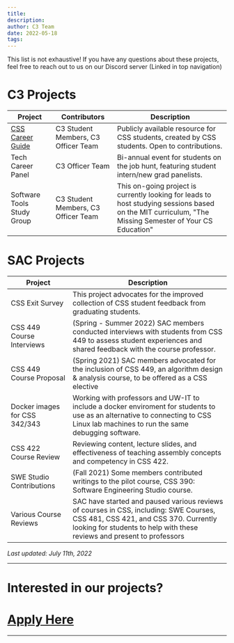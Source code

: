 ```yaml
---
title: 
description: 
author: C3 Team
date: 2022-05-18
tags: 
---
```


This list is not exhaustive! If you have any questions about these projects, feel free to reach out to us on our Discord server (Linked in top navigation)



# C3 Projects 
| Project                                                                              | Contributors                        | Description                                                                                   |
|--------------------------------------------------------------------------------------|-------------------------------------|-----------------------------------------------------------------------------------------------|
| [CSS Career Guide](https://css-student-advisory-council.github.io/css-career-guide/) | C3 Student Members, C3 Officer Team | Publicly available resource for CSS students, created by CSS students. Open to contributions. |
| Tech Career Panel                                                                    | C3 Officer Team                     | Bi-annual event for students on the job hunt, featuring student intern/new grad panelists.    |
| Software Tools Study Group                                                           | C3 Student Members, C3 Officer Team   | This on-going project is currently looking for leads to host studying sessions based on the MIT curriculum, "The Missing Semester of Your CS Education"                 

# SAC Projects 
| Project                                                                                                    | Description                                                                                   |
|--------------------------------------------------------------------------------------|---------------------------------------------------------------------------------------------|
| CSS Exit Survey                                                                      | This project advocates for the improved collection of CSS student feedback from graduating students.           
| CSS 449 Course Interviews                                                            |  (Spring - Summer 2022) SAC members conducted interviews with students from CSS 449 to assess student experiences and shared feedback with the course professor.  
| CSS 449 Course Proposal                                                              | (Spring 2021) SAC members advocated for the inclusion of CSS 449, an algorithm design & analysis course, to be offered as a CSS elective 
| Docker images for CSS 342/343                                                        | Working with professors and UW-IT to include a docker enviroment for students to use as an alternative to connecting to CSS Linux lab machines to run the same debugging software.
| CSS 422 Course Review                                                                |Reviewing content, lecture slides, and effectiveness of teaching assembly concepts and competency in CSS 422. 
| SWE Studio Contributions                                                             |(Fall 2021) Some members contributed writings to the pilot course, CSS 390: Software Engineering Studio course.  
| Various Course Reviews                                                               |  SAC have started and paused various reviews of courses in CSS, including: SWE Courses, CSS 481, CSS 421, and CSS 370. Currently looking for students to help with these reviews and present to professors 



*Last updated: July 11th, 2022*

---

# Interested in our projects?
# [Apply Here](https://forms.gle/8j6GAaDwQZefcFSu8)

---